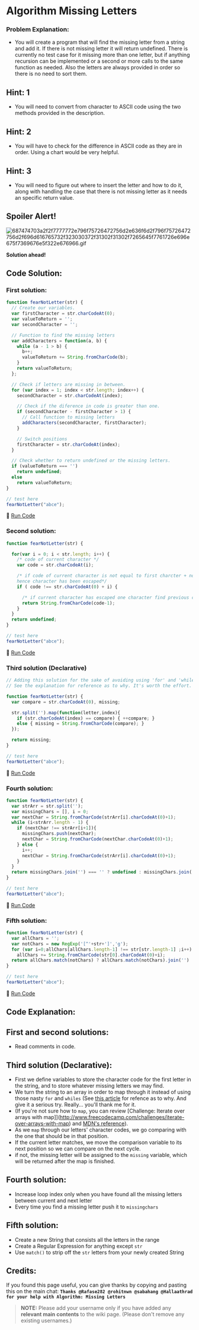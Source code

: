 # Algorithm Missing Letters

### Problem Explanation:

- You will create a program that will find the missing letter from a string and add it. If there is not missing letter it will return undefined. There is currently no test case for it missing more than one letter, but if anything recursion can be implemented or a second or more calls to the same function as needed. Also the letters are always provided in order so there is no need to sort them.

## Hint: 1

- You will need to convert from character to ASCII code using the two methods provided in the description.

## Hint: 2

- You will have to check for the difference in ASCII code as they are in order. Using a chart would be very helpful.

## Hint: 3

- You will need to figure out where to insert the letter and how to do it, along with handling the case that there is not missing letter as it needs an specific return value.

## Spoiler Alert!

![687474703a2f2f7777772e796f75726472756d2e636f6d2f796f75726472756d2f696d616765732f323030372f31302f31302f7265645f7761726e696e675f7369676e5f322e676966.gif](https://files.gitter.im/FreeCodeCamp/Wiki/nlOm/thumb/687474703a2f2f7777772e796f75726472756d2e636f6d2f796f75726472756d2f696d616765732f323030372f31302f31302f7265645f7761726e696e675f7369676e5f322e676966.gif)

**Solution ahead!**

## Code Solution:

### First solution:

```javascript
function fearNotLetter(str) {
  // Create our variables.
  var firstCharacter = str.charCodeAt(0);
  var valueToReturn = '';
  var secondCharacter = '';

  // Function to find the missing letters
  var addCharacters = function(a, b) {
    while (a - 1 > b) {
      b++;
      valueToReturn += String.fromCharCode(b);
    }
    return valueToReturn;
  };

  // Check if letters are missing in between.
  for (var index = 1; index < str.length; index++) {
    secondCharacter = str.charCodeAt(index);

    // Check if the diference in code is greater than one.
    if (secondCharacter - firstCharacter > 1) {
      // Call function to missing letters
      addCharacters(secondCharacter, firstCharacter);
    }

    // Switch positions
    firstCharacter = str.charCodeAt(index);
  }

  // Check whether to return undefined or the missing letters.
  if (valueToReturn === '')
    return undefined;
  else
    return valueToReturn;
}

// test here
fearNotLetter("abce");
```

:rocket: [Run Code](https://repl.it/CLnC/0)

### Second solution:

```javascript
function fearNotLetter(str) {

  for(var i = 0; i < str.length; i++) {
    /* code of current character */
    var code = str.charCodeAt(i);

    /* if code of current character is not equal to first charcter + no of iteration
    hence character has been escaped*/
    if ( code !== str.charCodeAt(0) + i) {

      /* if current character has escaped one character find previous char and return*/
      return String.fromCharCode(code-1);
    }  
  }
  return undefined;
}

// test here
fearNotLetter("abce");
```

:rocket: [Run Code](https://repl.it/CLnD/0)

### Third solution (Declarative)

```javascript
// Adding this solution for the sake of avoiding using 'for' and 'while' loops.
// See the explanation for reference as to why. It's worth the effort.

function fearNotLetter(str) {
  var compare = str.charCodeAt(0), missing;

  str.split('').map(function(letter,index){
    if (str.charCodeAt(index) == compare) { ++compare; }
    else { missing = String.fromCharCode(compare); }
  });

  return missing;
}

// test here
fearNotLetter("abce");
```

:rocket: [Run Code](https://repl.it/CLnE/0)

### Fourth solution:

```javascript
function fearNotLetter(str) {
  var strArr = str.split('');
  var missingChars = [], i = 0;
  var nextChar = String.fromCharCode(strArr[i].charCodeAt(0)+1);
  while (i<strArr.length - 1) {
    if (nextChar !== strArr[i+1]){
      missingChars.push(nextChar);
      nextChar = String.fromCharCode(nextChar.charCodeAt(0)+1);
    } else {
      i++;
      nextChar = String.fromCharCode(strArr[i].charCodeAt(0)+1);
    }
  }
  return missingChars.join('') === '' ? undefined : missingChars.join('') ;
}

// test here
fearNotLetter("abce");
```

:rocket: [Run Code](https://repl.it/CLnF/0)

### Fifth solution:

```javascript
function fearNotLetter(str) {
  var allChars = '';
  var notChars = new RegExp('[^'+str+']','g');
  for (var i=0;allChars[allChars.length-1] !== str[str.length-1] ;i++)
    allChars += String.fromCharCode(str[0].charCodeAt(0)+i);
  return allChars.match(notChars) ? allChars.match(notChars).join('') : undefined;
}

// test here
fearNotLetter("abce");
```

:rocket: [Run Code](https://repl.it/CLnG/0)

## Code Explanation:

## First and second solutions:

- Read comments in code.

## Third solution (Declarative):

- First we define variables to store the character code for the first letter in the string, and to store whatever missing letters we may find.
- We turn the string to an array in order to map through it instead of using those nasty `for` and `whiles` (See [this article](http://www.sitepoint.com/quick-tip-stop-writing-loops-start-thinking-with-maps/) for refence as to why. And give it a serious try. Really... you'll thank me for it.
- (If you're not sure how to `map`, you can review [Challenge: Iterate over arrays with map]](http://www.freecodecamp.com/challenges/iterate-over-arrays-with-map) and [MDN's reference](https://developer.mozilla.org/en-US/docs/Web/JavaScript/Reference/Global_Objects/Array/map)).
- As we `map` through our letters' character codes, we go comparing with the one that should be in that position.
- If the current letter matches, we move the comparison variable to its next position so we can compare on the next cycle.
- if not, the missing letter will be assigned to the `missing` variable, which will be returned after the map is finished.

## Fourth solution:

- Increase loop index only when you have found all the missing letters between current and next letter
- Every time you find a missing letter push it to `missingchars`

## Fifth solution:

- Create a new String that consists all the letters in the range
- Create a Regular Expression for anything except `str`
- Use `match()` to strip off the `str` letters from your newly created String

## Credits:

If you found this page useful, you can give thanks by copying and pasting this on the main chat: **`Thanks @Rafase282 @rohitnwn @sabahang @Hallaathrad for your help with Algorithm: Missing Letters`**

> **NOTE:** Please add your username only if you have added any **relevant main contents** to the wiki page. (Please don't remove any existing usernames.)
